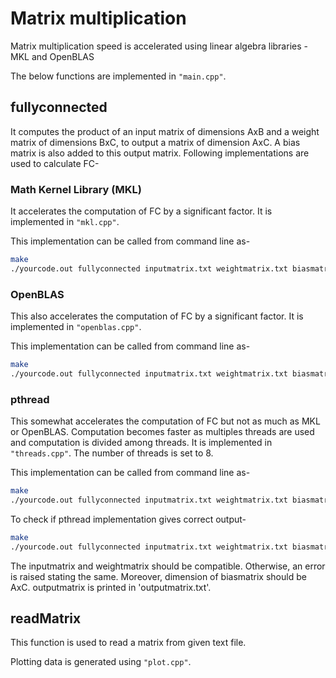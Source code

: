 # Matrix multiplication 

Matrix multiplication speed is accelerated using linear algebra libraries - MKL and OpenBLAS

The below functions are implemented in `"main.cpp"`.

## fullyconnected
It computes the product of an input matrix of dimensions AxB and a weight matrix of dimensions BxC, to output a matrix of dimension AxC. A bias matrix is also added to this output matrix.
Following implementations are used to calculate FC-

### Math Kernel Library (MKL)
It accelerates the computation of FC by a significant factor. It is implemented in `"mkl.cpp"`.


This implementation can be called from command line as-
```sh
make
./yourcode.out fullyconnected inputmatrix.txt weightmatrix.txt biasmatrix.txt outputmatrix.txt mkl
```

### OpenBLAS
This also accelerates the computation of FC by a significant factor. It is implemented in `"openblas.cpp"`.

This implementation can be called from command line as-
```sh
make
./yourcode.out fullyconnected inputmatrix.txt weightmatrix.txt biasmatrix.txt outputmatrix.txt openblas
```

### pthread
This somewhat accelerates the computation of FC but not as much as MKL or OpenBLAS. Computation becomes faster as multiples threads are used and computation is divided among threads. It is implemented in `"threads.cpp"`. The number of threads is set to 8.

This implementation can be called from command line as-
```sh
make
./yourcode.out fullyconnected inputmatrix.txt weightmatrix.txt biasmatrix.txt outputmatrix.txt pthread
```

To check if pthread implementation gives correct output-
```sh
make
./yourcode.out fullyconnected inputmatrix.txt weightmatrix.txt biasmatrix.txt outputmatrix.txt check
```

The inputmatrix and weightmatrix should be compatible. Otherwise, an error is raised stating the same. Moreover, dimension of biasmatrix should be AxC. outputmatrix is printed in 'outputmatrix.txt'.

## readMatrix
This function is used to read a matrix from given text file.

Plotting data is generated using `"plot.cpp"`.
